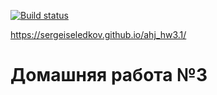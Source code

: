 [![Build status](https://ci.appveyor.com/api/projects/status/5sl0js5b0cb290j6?svg=true)](https://ci.appveyor.com/project/SergeiSeledkov/ahj-hw3-1)

https://sergeiseledkov.github.io/ahj_hw3.1/

# Домашняя работа №3
